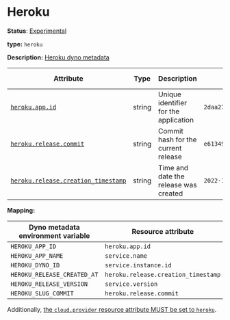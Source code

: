 # Heroku

**Status**: [Experimental][DocumentStatus]

**type:** `heroku`

**Description:** [Heroku dyno metadata]

<!-- semconv heroku -->
| Attribute  | Type | Description  | Examples  | [Requirement Level](https://opentelemetry.io/docs/specs/semconv/general/attribute-requirement-level/) | Stability |
|---|---|---|---|---|---|
| [`heroku.app.id`](../../attributes-registry/heroku.md) | string | Unique identifier for the application | `2daa2797-e42b-4624-9322-ec3f968df4da` | `Opt-In` | ![Experimental](https://img.shields.io/badge/-experimental-blue) |
| [`heroku.release.commit`](../../attributes-registry/heroku.md) | string | Commit hash for the current release | `e6134959463efd8966b20e75b913cafe3f5ec` | `Opt-In` | ![Experimental](https://img.shields.io/badge/-experimental-blue) |
| [`heroku.release.creation_timestamp`](../../attributes-registry/heroku.md) | string | Time and date the release was created | `2022-10-23T18:00:42Z` | `Opt-In` | ![Experimental](https://img.shields.io/badge/-experimental-blue) |
<!-- endsemconv -->

**Mapping:**

| Dyno metadata environment variable | Resource attribute                  |
|------------------------------------|-------------------------------------|
| `HEROKU_APP_ID`                    | `heroku.app.id`                     |
| `HEROKU_APP_NAME`                  | `service.name`                      |
| `HEROKU_DYNO_ID`                   | `service.instance.id`               |
| `HEROKU_RELEASE_CREATED_AT`        | `heroku.release.creation_timestamp` |
| `HEROKU_RELEASE_VERSION`           | `service.version`                   |
| `HEROKU_SLUG_COMMIT`               | `heroku.release.commit`             |

Additionally, [the `cloud.provider` resource attribute MUST be set to `heroku`](../cloud.md).

[Heroku dyno metadata]: https://devcenter.heroku.com/articles/dyno-metadata

[DocumentStatus]: https://github.com/open-telemetry/opentelemetry-specification/tree/v1.26.0/specification/document-status.md
